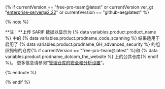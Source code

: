 {% if currentVersion == "free-pro-team@latest" or currentVersion ver_gt "enterprise-server@2.22" or currentVersion == "github-ae@latest" %}

{% note %}

**注：**上传 SARIF 数据以显示为 {% data variables.product.product_name %} 中的 {% data variables.product.prodname_code_scanning %} 结果适用于启用了 {% data variables.product.prodname_GH_advanced_security %} 的组织拥有的仓库{% if currentVersion == "free-pro-team@latest" %}和 {% data variables.product.prodname_dotcom_the_website %} 上的公共仓库{% endif %}。 更多信息请参阅“[管理仓库的安全和分析设置](/github/administering-a-repository/managing-security-and-analysis-settings-for-your-repository)”。

{% endnote %}

{% endif %}
